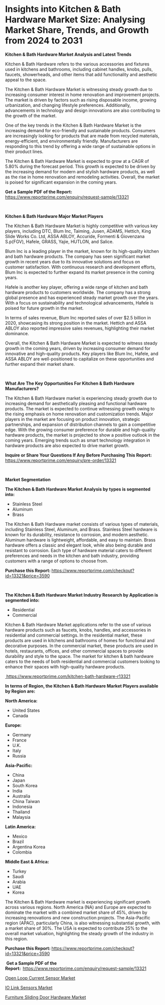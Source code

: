 <p><h1>Insights into Kitchen & Bath Hardware Market Size: Analysing Market Share, Trends, and Growth from 2024 to 2031</h1></p><p><strong>Kitchen & Bath Hardware Market Analysis and Latest Trends</strong></p>
<p><p>Kitchen & Bath Hardware refers to the various accessories and fixtures used in kitchens and bathrooms, including cabinet handles, knobs, pulls, faucets, showerheads, and other items that add functionality and aesthetic appeal to the space.</p><p>The Kitchen & Bath Hardware Market is witnessing steady growth due to increasing consumer interest in home renovation and improvement projects. The market is driven by factors such as rising disposable income, growing urbanization, and changing lifestyle preferences. Additionally, advancements in technology and design innovations are also contributing to the growth of the market.</p><p>One of the key trends in the Kitchen & Bath Hardware Market is the increasing demand for eco-friendly and sustainable products. Consumers are increasingly looking for products that are made from recycled materials, energy-efficient, and environmentally friendly. Manufacturers are responding to this trend by offering a wide range of sustainable options in their product lines.</p><p>The Kitchen & Bath Hardware Market is expected to grow at a CAGR of 5.80% during the forecast period. This growth is expected to be driven by the increasing demand for modern and stylish hardware products, as well as the rise in home renovation and remodeling activities. Overall, the market is poised for significant expansion in the coming years.</p></p>
<p><strong>Get a Sample PDF of the Report:&nbsp;</strong> <a href="https://www.reportprime.com/enquiry/request-sample/13321">https://www.reportprime.com/enquiry/request-sample/13321</a></p>
<p>&nbsp;</p>
<p><strong>Kitchen & Bath Hardware Major Market Players</strong></p>
<p><p>The Kitchen & Bath Hardware Market is highly competitive with various key players, including DTC, Blum Inc, Taiming, Jusen, ADAMS, Hettich, King Slide Works Co. Ltd, ASSA ABLOY, Accuride, Formenti & Giovenzana S.p(FGV), Hafele, GRASS, Yajie, HUTLON, and Salice. </p><p>Blum Inc is a leading player in the market, known for its high-quality kitchen and bath hardware products. The company has seen significant market growth in recent years due to its innovative solutions and focus on customer satisfaction. With continuous research and development efforts, Blum Inc is expected to further expand its market presence in the coming years.</p><p>Hafele is another key player, offering a wide range of kitchen and bath hardware products to customers worldwide. The company has a strong global presence and has experienced steady market growth over the years. With a focus on sustainability and technological advancements, Hafele is poised for future growth in the market.</p><p>In terms of sales revenue, Blum Inc reported sales of over $2.5 billion in 2020, showcasing its strong position in the market. Hettich and ASSA ABLOY also reported impressive sales revenues, highlighting their market dominance.</p><p>Overall, the Kitchen & Bath Hardware Market is expected to witness steady growth in the coming years, driven by increasing consumer demand for innovative and high-quality products. Key players like Blum Inc, Hafele, and ASSA ABLOY are well-positioned to capitalize on these opportunities and further expand their market share.</p></p>
<p>&nbsp;</p>
<p><strong>What Are The Key Opportunities For Kitchen & Bath Hardware Manufacturers?</strong></p>
<p><p>The Kitchen & Bath Hardware market is experiencing steady growth due to increasing demand for aesthetically pleasing and functional hardware products. The market is expected to continue witnessing growth owing to the rising emphasis on home renovation and customization trends. Major players in the market are focusing on product innovation, strategic partnerships, and expansion of distribution channels to gain a competitive edge. With the growing consumer preference for durable and high-quality hardware products, the market is projected to show a positive outlook in the coming years. Emerging trends such as smart technology integration in hardware products are also expected to drive market growth.</p></p>
<p><strong>Inquire or Share Your Questions If Any Before Purchasing This Report:</strong> <a href="https://www.reportprime.com/enquiry/pre-order/13321">https://www.reportprime.com/enquiry/pre-order/13321</a></p>
<p>&nbsp;</p>
<p><strong>Market Segmentation</strong></p>
<p><strong>The Kitchen & Bath Hardware Market Analysis by types is segmented into:</strong></p>
<p><ul><li>Stainless Steel</li><li>Aluminum</li><li>Brass</li></ul></p>
<p><p>The Kitchen & Bath Hardware market consists of various types of materials, including Stainless Steel, Aluminum, and Brass. Stainless Steel hardware is known for its durability, resistance to corrosion, and modern aesthetic. Aluminum hardware is lightweight, affordable, and easy to maintain. Brass hardware offers a classic and elegant look, while also being durable and resistant to corrosion. Each type of hardware material caters to different preferences and needs in the kitchen and bath industry, providing customers with a range of options to choose from.</p></p>
<p><strong>Purchase this Report:&nbsp;</strong><a href="https://www.reportprime.com/checkout?id=13321&price=3590">https://www.reportprime.com/checkout?id=13321&price=3590</a></p>
<p>&nbsp;</p>
<p><strong>The Kitchen & Bath Hardware Market Industry Research by Application is segmented into:</strong></p>
<p><ul><li>Residential</li><li>Commercial</li></ul></p>
<p><p>Kitchen & Bath Hardware Market applications refer to the use of various hardware products such as faucets, knobs, handles, and accessories in residential and commercial settings. In the residential market, these products are used in kitchens and bathrooms of homes for functional and decorative purposes. In the commercial market, these products are used in hotels, restaurants, offices, and other commercial spaces to provide durability and style to the space. The market for kitchen & bath hardware caters to the needs of both residential and commercial customers looking to enhance their spaces with high-quality hardware products.</p></p>
<p><a href="https://www.reportprime.com/kitchen-bath-hardware-r13321">&nbsp;https://www.reportprime.com/kitchen-bath-hardware-r13321</a></p>
<p><strong>In terms of Region, the Kitchen & Bath Hardware Market Players available by Region are:</strong></p>
<p>
    <p> <strong> North America: </strong>
        <ul>
            <li>United States</li>
            <li>Canada</li>
        </ul>
        </p> 
    <p> <strong> Europe: </strong>
        <ul>
            <li>Germany</li>
            <li>France</li>
            <li>U.K.</li>
            <li>Italy</li>
            <li>Russia</li>
        </ul>
        </p> 
    <p> <strong> Asia-Pacific: </strong>
        <ul>
            <li>China</li>
            <li>Japan</li>
            <li>South Korea</li>
            <li>India</li>
            <li>Australia</li>
            <li>China Taiwan</li>
            <li>Indonesia</li>
            <li>Thailand</li>
            <li>Malaysia</li>
        </ul>
        </p> 
    <p> <strong> Latin America: </strong>
        <ul>
            <li>Mexico</li>
            <li>Brazil</li>
            <li>Argentina Korea</li>
            <li>Colombia</li>
        </ul>
        </p> 
    <p> <strong> Middle East & Africa: </strong>
        <ul>
            <li>Turkey</li>
            <li>Saudi</li>
            <li>Arabia</li>
            <li>UAE</li>
            <li>Korea</li>
        </ul>
    </p>
    </p>
<p><p>The Kitchen & Bath Hardware market is experiencing significant growth across various regions. North America (NA) and Europe are expected to dominate the market with a combined market share of 45%, driven by increasing renovations and new construction projects. The Asia-Pacific region (APAC), particularly China, is also witnessing substantial growth, with a market share of 30%. The USA is expected to contribute 25% to the overall market valuation, highlighting the steady growth of the industry in this region.</p></p>
<p><strong>Purchase this Report: </strong><a href="https://www.reportprime.com/checkout?id=13321&price=3590">https://www.reportprime.com/checkout?id=13321&price=3590</a></p>
<p>&nbsp;<strong>Get a Sample PDF of the Report:&nbsp;&nbsp;</strong><a href="https://www.reportprime.com/enquiry/request-sample/13321">https://www.reportprime.com/enquiry/request-sample/13321</a></p>
<p><strong></strong></p>
<p><p><a href="https://nifty-kite-d51.notion.site/Open-Loop-Current-Sensor-Market-Size-and-Market-Trends-Complete-Industry-Overview-2024-to-2031-723e29bdb94744cd89ae4124159b82e4">Open Loop Current Sensor Market</a></p><p><a href="https://five-trouble-98a.notion.site/Analyzing-IO-Link-Sensors-Market-Global-Industry-Perspective-and-Forecast-2024-to-2031-cfb4bc9a12464d6c94b5b50ffe67e60f">IO Link Sensors Market</a></p><p><a href="https://github.com/WillieWoodard/Market-Research-Report-List-4/blob/main/furniture-sliding-door-hardware-market.md">Furniture Sliding Door Hardware Market</a></p></p>